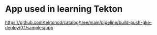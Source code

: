 # App used in learning Tekton

https://github.com/tektoncd/catalog/tree/main/pipeline/build-push-gke-deploy/0.1/samples/app